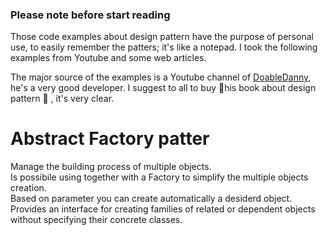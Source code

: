 ### Please note before start reading
Those code examples about design pattern have the purpose of personal use, to easily remember the patters; it's like a notepad. I took the following examples from Youtube and some web articles.

The major source of the examples is a Youtube channel of [DoableDanny](https://www.youtube.com/@doabledanny/videos), he's a very good developer. I suggest to all to buy 📒his book about design pattern 📒 , it's very clear.

# Abstract Factory patter
Manage the building process of multiple objects. \
Is possibile using together with a Factory to simplify the multiple objects creation. \
Based on parameter you can create automatically a desiderd object. \
Provides an interface for creating families of related or dependent objects without specifying their concrete classes.